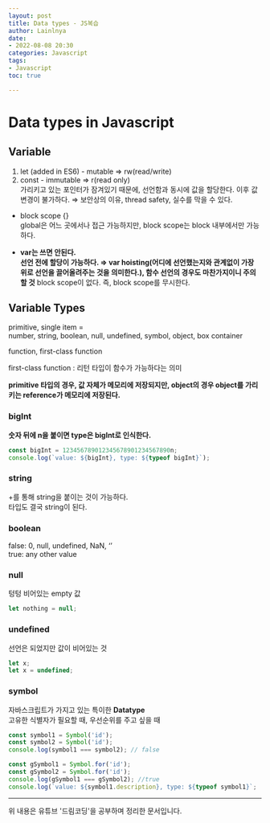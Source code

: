 ```yaml
---
layout: post
title: Data types - JS복습
author: Lainlnya
date: 
- 2022-08-08 20:30
categories: Javascript
tags: 
- Javascript
toc: true

---
```

# Data types in Javascript

## Variable

1. let (added in ES6) - mutable ⇒ rw(read/write)
2. const - immutable ⇒ r(read only) \
    가리키고 있는 포인터가 잠겨있기 때문에, 선언함과 동시에 값을 할당한다.
    이후 값 변경이 불가하다.
    ⇒ 보안상의 이유, thread safety, 실수를 막을 수 있다.

- block scope {} \
    global은 어느 곳에서나 접근 가능하지만, block scope는 block 내부에서만 가능하다.
    
- **var는 쓰면 안된다.** \
**선언 전에 할당이 가능하다. ⇒ var hoisting(어디에 선언했는지와 관계없이 가장 위로 선언을 끌어올려주는 것을 의미한다.), 함수 선언의 경우도 마찬가지이니 주의할 것**
block scope이 없다. 즉, block scope를 무시한다.
    
    

## Variable Types

primitive, single item = \
 number, string, boolean, null, undefined, symbol, object, box container

function, first-class function

first-class function : 리턴 타입이 함수가 가능하다는 의미

**primitive 타입의 경우, 값 자체가 메모리에 저장되지만, object의 경우 object를 가리키는 reference가 메모리에 저장된다.**

### bigInt

**숫자 뒤에 n을 붙이면 type은 bigInt로 인식한다.**

```jsx
const bigInt = 123456789012345678901234567890n;
console.log(`value: ${bigInt}, type: ${typeof bigInt}`);
```

### string

+를 통해 string을 붙이는 것이 가능하다. \
타입도 결국 string이 된다.

### boolean

false: 0, null, undefined, NaN, ‘’ \
true: any other value

### null

텅텅 비어있는 empty 값

```jsx
let nothing = null;
```

### undefined

선언은 되었지만 값이 비어있는 것

```jsx
let x;
let x = undefined;
```

### symbol

자바스크립트가 가지고 있는 특이한 **Datatype** \
고유한 식별자가 필요할 때, 우선순위를 주고 싶을 때

```jsx
const symbol1 = Symbol('id');
const symbol2 = Symbol('id');
console.log(symbol1 === symbol2); // false

const gSymbol1 = Symbol.for('id');
const gSymbol2 = Symbol.for('id');
console.log(gSymbol1 === gSymbol2); //true
console.log(`value: ${symbol1.description}, type: ${typeof symbol1}`;
```

---
위 내용은 유튜브 '드림코딩'을 공부하며 정리한 문서입니다.